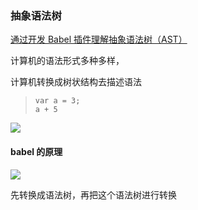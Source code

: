 ### 抽象语法树

[通过开发 Babel 插件理解抽象语法树（AST）](http://www.zcfy.cc/article/347)



计算机的语法形式多种多样，

计算机转换成树状结构去描述语法

> ```
> var a = 3;
> a + 5
> ```

![](http://ohbzayk4i.bkt.clouddn.com/17-10-24/7418665.jpg)



#### babel 的原理

![](http://ohbzayk4i.bkt.clouddn.com/17-10-24/1984124.jpg)

先转换成语法树，再把这个语法树进行转换

